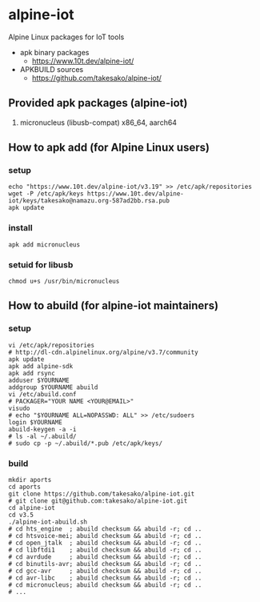 # alpine-iot
Alpine Linux packages for IoT tools
- apk binary packages
  - https://www.10t.dev/alpine-iot/
- APKBUILD sources
  - https://github.com/takesako/alpine-iot/

## Provided apk packages (alpine-iot)
1. micronucleus (libusb-compat) x86_64, aarch64

## How to apk add (for Alpine Linux users)
### setup
```
echo "https://www.10t.dev/alpine-iot/v3.19" >> /etc/apk/repositories
wget -P /etc/apk/keys https://www.10t.dev/alpine-iot/keys/takesako@namazu.org-587ad2bb.rsa.pub
apk update
```
### install
```
apk add micronucleus
```
### setuid for libusb
```
chmod u+s /usr/bin/micronucleus
```

## How to abuild (for alpine-iot maintainers)
### setup
```
vi /etc/apk/repositories
# http://dl-cdn.alpinelinux.org/alpine/v3.7/community
apk update
apk add alpine-sdk
apk add rsync
adduser $YOURNAME
addgroup $YOURNAME abuild
vi /etc/abuild.conf
# PACKAGER="YOUR NAME <YOUR@EMAIL>"
visudo
# echo "$YOURNAME ALL=NOPASSWD: ALL" >> /etc/sudoers
login $YOURNAME
abuild-keygen -a -i
# ls -al ~/.abuild/
# sudo cp -p ~/.abuild/*.pub /etc/apk/keys/
```

### build
```
mkdir aports
cd aports
git clone https://github.com/takesako/alpine-iot.git
# git clone git@github.com:takesako/alpine-iot.git
cd alpine-iot
cd v3.5
./alpine-iot-abuild.sh
# cd hts_engine  ; abuild checksum && abuild -r; cd ..
# cd htsvoice-mei; abuild checksum && abuild -r; cd ..
# cd open_jtalk  ; abuild checksum && abuild -r; cd ..
# cd libftdi1    ; abuild checksum && abuild -r; cd ..
# cd avrdude     ; abuild checksum && abuild -r; cd ..
# cd binutils-avr; abuild checksum && abuild -r; cd ..
# cd gcc-avr     ; abuild checksum && abuild -r; cd ..
# cd avr-libc    ; abuild checksum && abuild -r; cd ..
# cd micronucleus; abuild checksum && abuild -r; cd ..
# ...
```

